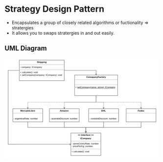 # Strategy Design Pattern

  * Encapsulates a group of closely related algorithms or fuctionality => stratergies
  * It allows you to swaps stratergies in and out easily.

## UML Diagram
![diagram](https://github.com/FrancoAdN/design-patterns/blob/main/strategy/strategy-uml.jpg?raw=true)
